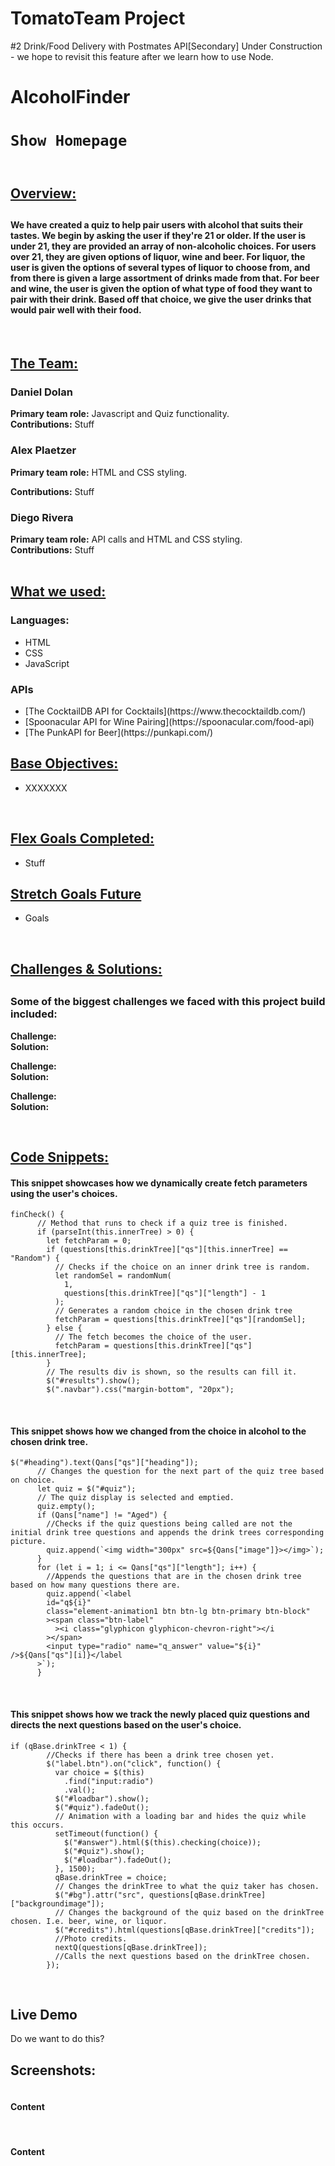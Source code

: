 # TomatoTeam Project

#2 Drink/Food Delivery with Postmates API[Secondary]
Under Construction - we hope to revisit this feature after we learn how to use Node.

<h1>AlcoholFinder<h1>

```
Show Homepage
```

<img src="">

<h2><u>Overview:</u><h2>
<h4>We have created a quiz to help pair users with alcohol that suits their tastes.
We begin by asking the user if they're 21 or older. If the user is under 21, they are provided an array of non-alcoholic choices.
For users over 21, they are given options of liquor, wine and beer.
For liquor, the user is given the options of several types of liquor to choose from, and from there is given a large assortment of drinks made from that.
For beer and wine, the user is given the option of what type of food they want to pair with their drink. Based off that choice, we give the user drinks that would pair well with their food.</h4>

</br>

<h2><u>The Team:</u></h2>

<h3>Daniel Dolan</h3>
<b>Primary team role:</b> Javascript and Quiz functionality.
</br>
<b>Contributions:</b> Stuff

<h3>Alex Plaetzer</h3>
<b>Primary team role:</b> HTML and CSS styling. 
</br>

<b>Contributions:</b> Stuff

<h3>Diego Rivera</h3>

<b>Primary team role:</b> API calls and HTML and CSS styling.
</br>
<b>Contributions:</b> Stuff
</br>
</br>

<h2><u>What we used:</u></h3>
<h3>Languages:</h3>
<ul>
    <li>HTML</li>
    <li>CSS</li>
    <li>JavaScript</li>
</ul>

<h3>APIs</h3>
<ul>
    <li>[The CocktailDB API for Cocktails](https://www.thecocktaildb.com/)</li>
    <li>[Spoonacular API for Wine Pairing](https://spoonacular.com/food-api)</li>
    <li>[The PunkAPI for Beer](https://punkapi.com/)</li>
</ul

</br>

<h2><u>Base Objectives:</u></h2>
<ul>
    <li>XXXXXXX</li>
   
</ul>

</br>

<h2><u>Flex Goals Completed:</u></h2>
<ul>
    <li>Stuff</li>
   
</ul>

<h2><u>Stretch Goals Future</u></h2>
<ul>
<li>Goals</li>
</ul>

</br>

<h2><u>Challenges & Solutions:</u><h2>
<h3>Some of the biggest challenges we faced with this project build included:</h2>

<b>Challenge:</b>
<br>
<b>Solution:</b>

<b>Challenge:</b>
<br>
<b>Solution:</b>

<b>Challenge:</b>
<br>
<b>Solution:</b>

</br>

<h2><u>Code Snippets:</u></h2>

<h4>This snippet showcases how we dynamically create fetch parameters using the user's choices.</h4>

```
finCheck() {
      // Method that runs to check if a quiz tree is finished.
      if (parseInt(this.innerTree) > 0) {
        let fetchParam = 0;
        if (questions[this.drinkTree]["qs"][this.innerTree] == "Random") {
          // Checks if the choice on an inner drink tree is random.
          let randomSel = randomNum(
            1,
            questions[this.drinkTree]["qs"]["length"] - 1
          );
          // Generates a random choice in the chosen drink tree
          fetchParam = questions[this.drinkTree]["qs"][randomSel];
        } else {
          // The fetch becomes the choice of the user.
          fetchParam = questions[this.drinkTree]["qs"][this.innerTree];
        }
        // The results div is shown, so the results can fill it.
        $("#results").show();
        $(".navbar").css("margin-bottom", "20px");

```

<br/>

<h4>This snippet shows how we changed from the choice in alcohol to the chosen drink tree.</h4>

```
$("#heading").text(Qans["qs"]["heading"]);
      // Changes the question for the next part of the quiz tree based on choice.
      let quiz = $("#quiz");
      // The quiz display is selected and emptied.
      quiz.empty();
      if (Qans["name"] != "Aged") {
        //Checks if the quiz questions being called are not the initial drink tree questions and appends the drink trees corresponding picture.
        quiz.append(`<img width="300px" src=${Qans["image"]}></img>`);
      }
      for (let i = 1; i <= Qans["qs"]["length"]; i++) {
        //Appends the questions that are in the chosen drink tree based on how many questions there are.
        quiz.append(`<label
        id="q${i}"
        class="element-animation1 btn btn-lg btn-primary btn-block"
        ><span class="btn-label"
          ><i class="glyphicon glyphicon-chevron-right"></i
        ></span>
        <input type="radio" name="q_answer" value="${i}" />${Qans["qs"][i]}</label
      >`);
      }

```

<br />
<h4>This snippet shows how we track the newly placed quiz questions and directs the next questions based on the user's choice.</h4>

```
if (qBase.drinkTree < 1) {
        //Checks if there has been a drink tree chosen yet.
        $("label.btn").on("click", function() {
          var choice = $(this)
            .find("input:radio")
            .val();
          $("#loadbar").show();
          $("#quiz").fadeOut();
          // Animation with a loading bar and hides the quiz while this occurs.
          setTimeout(function() {
            $("#answer").html($(this).checking(choice));
            $("#quiz").show();
            $("#loadbar").fadeOut();
          }, 1500);
          qBase.drinkTree = choice;
          // Changes the drinkTree to what the quiz taker has chosen.
          $("#bg").attr("src", questions[qBase.drinkTree]["backgroundimage"]);
          // Changes the background of the quiz based on the drinkTree chosen. I.e. beer, wine, or liquor.
          $("#credits").html(questions[qBase.drinkTree]["credits"]);
          //Photo credits.
          nextQ(questions[qBase.drinkTree]);
          //Calls the next questions based on the drinkTree chosen.
        });

```

</br>

<h2>Live Demo</h2>
Do we want to do this?
</br>

<h2>Screenshots:</h2>
<img src="" >
<h4>Content</h4>
<br />
<img src="" >
<h4>Content</h4>
<br />
